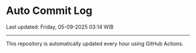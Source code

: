 # Auto Commit Log

Last updated: Friday, 05-09-2025 03:14 WIB

---

This repository is automatically updated every hour using GitHub Actions.
